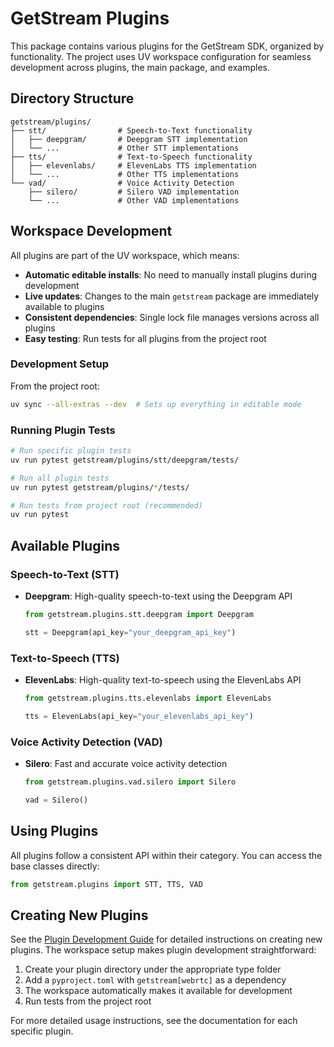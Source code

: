 # GetStream Plugins

This package contains various plugins for the GetStream SDK, organized by functionality. The project uses UV workspace configuration for seamless development across plugins, the main package, and examples.

## Directory Structure

```
getstream/plugins/
├── stt/                # Speech-to-Text functionality
│   ├── deepgram/       # Deepgram STT implementation
│   └── ...             # Other STT implementations
├── tts/                # Text-to-Speech functionality
│   ├── elevenlabs/     # ElevenLabs TTS implementation
│   └── ...             # Other TTS implementations
└── vad/                # Voice Activity Detection
    ├── silero/         # Silero VAD implementation
    └── ...             # Other VAD implementations
```

## Workspace Development

All plugins are part of the UV workspace, which means:
- **Automatic editable installs**: No need to manually install plugins during development
- **Live updates**: Changes to the main `getstream` package are immediately available to plugins
- **Consistent dependencies**: Single lock file manages versions across all plugins
- **Easy testing**: Run tests for all plugins from the project root

### Development Setup

From the project root:
```bash
uv sync --all-extras --dev  # Sets up everything in editable mode
```

### Running Plugin Tests

```bash
# Run specific plugin tests
uv run pytest getstream/plugins/stt/deepgram/tests/

# Run all plugin tests
uv run pytest getstream/plugins/*/tests/

# Run tests from project root (recommended)
uv run pytest
```

## Available Plugins

### Speech-to-Text (STT)

- **Deepgram**: High-quality speech-to-text using the Deepgram API
  ```python
  from getstream.plugins.stt.deepgram import Deepgram

  stt = Deepgram(api_key="your_deepgram_api_key")
  ```

### Text-to-Speech (TTS)

- **ElevenLabs**: High-quality text-to-speech using the ElevenLabs API
  ```python
  from getstream.plugins.tts.elevenlabs import ElevenLabs

  tts = ElevenLabs(api_key="your_elevenlabs_api_key")
  ```

### Voice Activity Detection (VAD)

- **Silero**: Fast and accurate voice activity detection
  ```python
  from getstream.plugins.vad.silero import Silero

  vad = Silero()
  ```

## Using Plugins

All plugins follow a consistent API within their category. You can access the base classes directly:

```python
from getstream.plugins import STT, TTS, VAD
```

## Creating New Plugins

See the [Plugin Development Guide](../../ai/instructions/ai-plugin.md) for detailed instructions on creating new plugins. The workspace setup makes plugin development straightforward:

1. Create your plugin directory under the appropriate type folder
2. Add a `pyproject.toml` with `getstream[webrtc]` as a dependency
3. The workspace automatically makes it available for development
4. Run tests from the project root

For more detailed usage instructions, see the documentation for each specific plugin.
